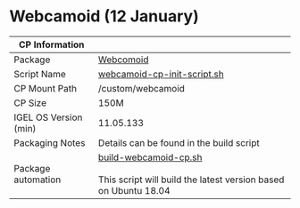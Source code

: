 # Webcamoid (12 January)

|  CP Information |            |
|-----------------|------------|
| Package | [Webcomoid](https://packages.ubuntu.com/bionic/video/webcamoid) |
| Script Name | [webcamoid-cp-init-script.sh](build/webcamoid-cp-init-script.sh) |
| CP Mount Path | /custom/webcamoid |
| CP Size | 150M |
| IGEL OS Version (min) | 11.05.133 |
| Packaging Notes | Details can be found in the build script |
| Package automation | [build-webcamoid-cp.sh](build/build-webcamoid-cp.sh) <br /><br /> This script will build the latest version based on Ubuntu 18.04 |
